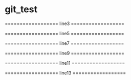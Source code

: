 # git_test

================== line3 ==================

================== line5 ==================

================== line7 ==================

================== line9 ==================

================== line11 ==================

================== line13 ==================
